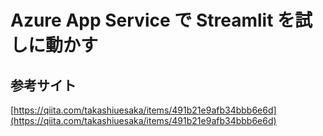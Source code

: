 # Azure App Service で Streamlit を試しに動かす

## 参考サイト

[https://qiita.com/takashiuesaka/items/491b21e9afb34bbb6e6d](https://qiita.com/takashiuesaka/items/491b21e9afb34bbb6e6d)
